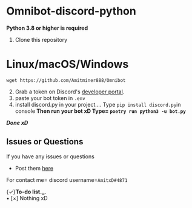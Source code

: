 # Omnibot-discord-python 
**Python 3.8 or higher is required**
1. Clone this repository 
# Linux/macOS/Windows
    wget https://github.com/Amitminer888/Omnibot

2. Grab a token on Discord's [developer portal](https://discord.com/developers/applications).
3. paste your bot token in ```.env```
4. install discord.py in your project....
Type ```pip install discord.py```in console 
**Then run your bot xD
Type=
```poetry run python3 -u bot.py```**
 
***Done xD***

 ## Issues or Questions

If you have any issues or questions

* Post them [here](https://github.com/Amitminer888/Omnibot/issues/new)

For contact me= discord username=```AmitxD#4871```


{✓}**To-do list._.**    
• [×] Nothing xD 
